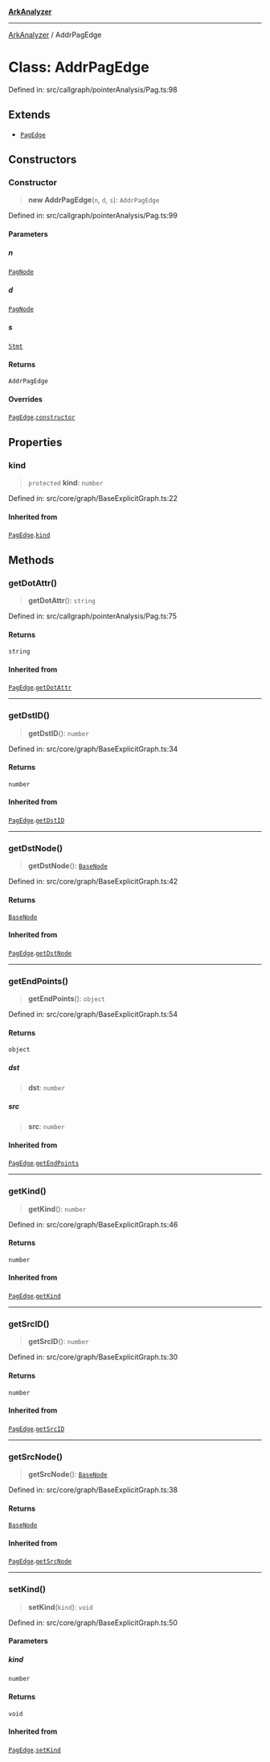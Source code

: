 [**ArkAnalyzer**](../README.md)

***

[ArkAnalyzer](../globals.md) / AddrPagEdge

# Class: AddrPagEdge

Defined in: src/callgraph/pointerAnalysis/Pag.ts:98

## Extends

- [`PagEdge`](PagEdge.md)

## Constructors

### Constructor

> **new AddrPagEdge**(`n`, `d`, `s`): `AddrPagEdge`

Defined in: src/callgraph/pointerAnalysis/Pag.ts:99

#### Parameters

##### n

[`PagNode`](PagNode.md)

##### d

[`PagNode`](PagNode.md)

##### s

[`Stmt`](Stmt.md)

#### Returns

`AddrPagEdge`

#### Overrides

[`PagEdge`](PagEdge.md).[`constructor`](PagEdge.md#constructor)

## Properties

### kind

> `protected` **kind**: `number`

Defined in: src/core/graph/BaseExplicitGraph.ts:22

#### Inherited from

[`PagEdge`](PagEdge.md).[`kind`](PagEdge.md#kind)

## Methods

### getDotAttr()

> **getDotAttr**(): `string`

Defined in: src/callgraph/pointerAnalysis/Pag.ts:75

#### Returns

`string`

#### Inherited from

[`PagEdge`](PagEdge.md).[`getDotAttr`](PagEdge.md#getdotattr)

***

### getDstID()

> **getDstID**(): `number`

Defined in: src/core/graph/BaseExplicitGraph.ts:34

#### Returns

`number`

#### Inherited from

[`PagEdge`](PagEdge.md).[`getDstID`](PagEdge.md#getdstid)

***

### getDstNode()

> **getDstNode**(): [`BaseNode`](BaseNode.md)

Defined in: src/core/graph/BaseExplicitGraph.ts:42

#### Returns

[`BaseNode`](BaseNode.md)

#### Inherited from

[`PagEdge`](PagEdge.md).[`getDstNode`](PagEdge.md#getdstnode)

***

### getEndPoints()

> **getEndPoints**(): `object`

Defined in: src/core/graph/BaseExplicitGraph.ts:54

#### Returns

`object`

##### dst

> **dst**: `number`

##### src

> **src**: `number`

#### Inherited from

[`PagEdge`](PagEdge.md).[`getEndPoints`](PagEdge.md#getendpoints)

***

### getKind()

> **getKind**(): `number`

Defined in: src/core/graph/BaseExplicitGraph.ts:46

#### Returns

`number`

#### Inherited from

[`PagEdge`](PagEdge.md).[`getKind`](PagEdge.md#getkind)

***

### getSrcID()

> **getSrcID**(): `number`

Defined in: src/core/graph/BaseExplicitGraph.ts:30

#### Returns

`number`

#### Inherited from

[`PagEdge`](PagEdge.md).[`getSrcID`](PagEdge.md#getsrcid)

***

### getSrcNode()

> **getSrcNode**(): [`BaseNode`](BaseNode.md)

Defined in: src/core/graph/BaseExplicitGraph.ts:38

#### Returns

[`BaseNode`](BaseNode.md)

#### Inherited from

[`PagEdge`](PagEdge.md).[`getSrcNode`](PagEdge.md#getsrcnode)

***

### setKind()

> **setKind**(`kind`): `void`

Defined in: src/core/graph/BaseExplicitGraph.ts:50

#### Parameters

##### kind

`number`

#### Returns

`void`

#### Inherited from

[`PagEdge`](PagEdge.md).[`setKind`](PagEdge.md#setkind)
